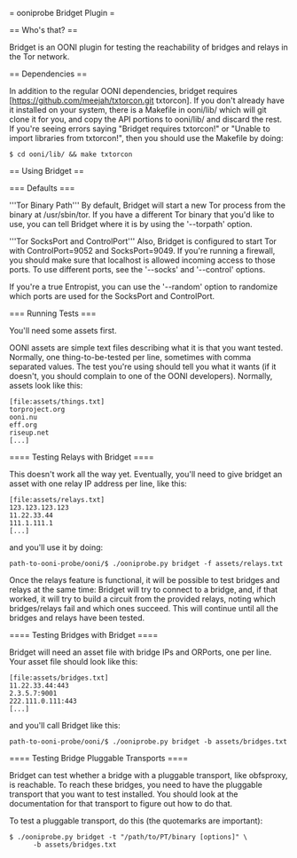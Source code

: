 = ooniprobe Bridget Plugin =

== Who's that? ==

Bridget is an OONI plugin for testing the reachability of bridges and relays
in the Tor network.

== Dependencies == 

In addition to the regular OONI dependencies, bridget requires
[https://github.com/meejah/txtorcon.git txtorcon]. If you don't already have
it installed on your system, there is a Makefile in ooni/lib/ which will git
clone it for you, and copy the API portions to ooni/lib/ and discard the
rest. If you're seeing errors saying "Bridget requires txtorcon!" or "Unable
to import libraries from txtorcon!", then you should use the Makefile by
doing:

    $ cd ooni/lib/ && make txtorcon

== Using Bridget ==

=== Defaults ===

'''Tor Binary Path'''
By default, Bridget will start a new Tor process from the binary at 
/usr/sbin/tor. If you have a different Tor binary that you'd like to use,
you can tell Bridget where it is by using the '--torpath' option.

'''Tor SocksPort and ControlPort'''
Also, Bridget is configured to start Tor with ControlPort=9052 and
SocksPort=9049. If you're running a firewall, you should make sure that
localhost is allowed incoming access to those ports. To use different ports,
see the '--socks' and '--control' options.

If you're a true Entropist, you can use the '--random' option to randomize
which ports are used for the SocksPort and ControlPort.

=== Running Tests === 

You'll need some assets first. 

OONI assets are simple text files describing what it is that you want
tested. Normally, one thing-to-be-tested per line, sometimes with comma
separated values. The test you're using should tell you what it wants (if it
doesn't, you should complain to one of the OONI developers). Normally, assets
look like this:

    [file:assets/things.txt]
    torproject.org
    ooni.nu
    eff.org
    riseup.net
    [...]

==== Testing Relays with Bridget ==== 

This doesn't work all the way yet. Eventually, you'll need to give bridget
an asset with one relay IP address per line, like this:

    [file:assets/relays.txt]
    123.123.123.123
    11.22.33.44
    111.1.111.1
    [...]

and you'll use it by doing:

    path-to-ooni-probe/ooni/$ ./ooniprobe.py bridget -f assets/relays.txt

Once the relays feature is functional, it will be possible to test bridges and
relays at the same time: Bridget will try to connect to a bridge, and, if that
worked, it will try to build a circuit from the provided relays, noting which
bridges/relays fail and which ones succeed. This will continue until all the
bridges and relays have been tested.

==== Testing Bridges with Bridget ==== 

Bridget will need an asset file with bridge IPs and ORPorts, one per
line. Your asset file should look like this:

    [file:assets/bridges.txt]
    11.22.33.44:443
    2.3.5.7:9001
    222.111.0.111:443
    [...]

and you'll call Bridget like this:

    path-to-ooni-probe/ooni/$ ./ooniprobe.py bridget -b assets/bridges.txt
    
==== Testing Bridge Pluggable Transports ====

Bridget can test whether a bridge with a pluggable transport, like obfsproxy,
is reachable. To reach these bridges, you need to have the pluggable transport
that you want to test installed. You should look at the documentation for that
transport to figure out how to do that.

To test a pluggable transport, do this (the quotemarks are important):

    $ ./ooniprobe.py bridget -t "/path/to/PT/binary [options]" \
          -b assets/bridges.txt

